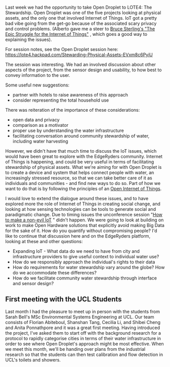 Last week we had the opportunity to take Open Droplet to LOTE4: The Stewardship. Open Droplet was one of the five projects looking at physical assets, and the only one that involved Internet of Things. IoT got a pretty bad vibe going from the get-go because of the associated scary privacy and control problems. (Alberto gave me a steer to [Bruce Sterling's "The Epic Struggle for the Internet of Things"](http://kryakk-catalogue.prokhorovfund.ru/the-epic-struggle-for-the-internet-of-things/) , which goes a good way to explaining the issues).

<!--more-->

For session notes, see the Open Droplet session here: [](https://lote4.hackpad.com/Stewarding-Physical-Assets-EVxm8c6PyiU)https://lote4.hackpad.com/Stewarding-Physical-Assets-EVxm8c6PyiU

The session was interesting. We had an involved discussion about other aspects of the project, from the sensor design and usability, to how best to convey information to the user.

Some useful new suggestions:

*   partner with hotels to raise awareness of this approach
*   consider representing the total household use 

There was reiteration of the importance of these considerations:

*   open data and privacy
*   comparison as a motivator
*   proper use by understanding the water infrastructure
*   facilitating conversation around community stewardship of water, including water harvesting

However, we didn't have that much time to discuss the IoT issues, which would have been great to explore with the EdgeRyders community. Internet of Things is happening, and could be very useful in terms of facilitating stewardship of physical assets. What we're aiming for with Open Droplet is to create a device and system that helps connect people with water, an increasingly stressed resource, so that we can take better care of it as individuals and communities - and find new ways to do so. Part of how we want to do that is by following the principles of an [Open Internet of Things](https://docs.google.com/document/d/1yZAsNaesDocqqtkFgucbFS_zE4tDP1Jsfszsvls7Yuc/edit). 

I would love to extend the dialogue around these issues, and  to have explored more the role of  Internet of Things in creating social change, and looking at how sensing  technologies can be tools to generate social and paradigmatic change. Due to timing issues the unconference session "[How to make a non-evil IoT](https://lote4.hackpad.com/How-do-we-create-a-non-evil-IoT-X5pTvtOF8ma) "  didn't happen. We were going to look at building on work to make Open Hardware solutions that explicitly avoid making Big Data for the sake of it. How do you quantify without compromising people? I'd like to continue that discussion here and on the EdgeRyders platform, looking at these and other questions:

*   Expanding IoT - What data do  we need to have from city and infrastructure providers to give useful  context to individual water use?  
*   How do we responsibly approach the individual's rights to their data
*   How do requirements for water stewardship vary around the globe? How do we accommodate these differences?
*   How do we facilitate community water stewardship through interface and sensor design?


## First meeting with the UCL Students

Last month I had the pleasure to meet up in person with the students from Sarah Bell's MSc Environmental Systems Engineering at UCL. Our team consists of Florian Abiteboul, Shanshan Tang, Cecilia Li, and Shibei Cheng and Anita Ponnathpore and it was a great first meeting. Having introduced the project, I've asked them to start off with the background research for a protocol to rapidly categorise cities in terms of their water infrastructure in order to see where Open Droplet's approach might be most effective. When we meet this month, we'll be handing over plans from the industrial research so that the students can then test calibration and flow detection in UCL's toilets and showers.